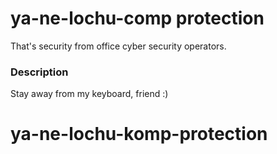 # ya-ne-lochu-comp protection

That's security from office cyber security operators.

### Description

Stay away from my keyboard, friend :)
# ya-ne-lochu-komp-protection
